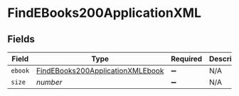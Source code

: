 # FindEBooks200ApplicationXML


## Fields

| Field                                                                                           | Type                                                                                            | Required                                                                                        | Description                                                                                     | Example                                                                                         |
| ----------------------------------------------------------------------------------------------- | ----------------------------------------------------------------------------------------------- | ----------------------------------------------------------------------------------------------- | ----------------------------------------------------------------------------------------------- | ----------------------------------------------------------------------------------------------- |
| `ebook`                                                                                         | [FindEBooks200ApplicationXMLEbook](../../models/operations/findebooks200applicationxmlebook.md) | :heavy_minus_sign:                                                                              | N/A                                                                                             |                                                                                                 |
| `size`                                                                                          | *number*                                                                                        | :heavy_minus_sign:                                                                              | N/A                                                                                             | 1                                                                                               |